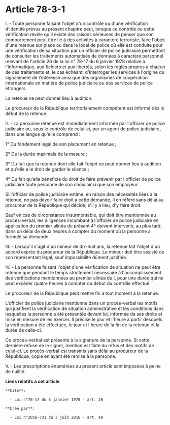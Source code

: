 # Article 78-3-1

I. - Toute personne faisant l'objet d'un contrôle ou d'une vérification d'identité prévus au présent chapitre peut, lorsque
ce contrôle ou cette vérification révèle qu'il existe des raisons sérieuses de penser que son comportement peut être lié à
des activités à caractère terroriste, faire l'objet d'une retenue sur place ou dans le local de police où elle est conduite
pour une vérification de sa situation par un officier de police judiciaire permettant de consulter les traitements
automatisés de données à caractère personnel relevant de l'article 26 de la loi n° 78-17 du 6 janvier 1978 relative à
l'informatique, aux fichiers et aux libertés, selon les règles propres à chacun de ces traitements et, le cas échéant,
d'interroger les services à l'origine du signalement de l'intéressé ainsi que des organismes de coopération internationale en
matière de police judiciaire ou des services de police étrangers.

La retenue ne peut donner lieu à audition.

Le procureur de la République territorialement compétent est informé dès le début de la retenue.

II. - La personne retenue est immédiatement informée par l'officier de police judiciaire ou, sous le contrôle de celui-ci,
par un agent de police judiciaire, dans une langue qu'elle comprend :

1° Du fondement légal de son placement en retenue ;

2° De la durée maximale de la mesure ;

3° Du fait que la retenue dont elle fait l'objet ne peut donner lieu à audition et qu'elle a le droit de garder le silence ;

4° Du fait qu'elle bénéficie du droit de faire prévenir par l'officier de police judiciaire toute personne de son choix ainsi
que son employeur.

Si l'officier de police judiciaire estime, en raison des nécessités liées à la retenue, ne pas devoir faire droit à cette
demande, il en réfère sans délai au procureur de la République qui décide, s'il y a lieu, d'y faire droit.

Sauf en cas de circonstance insurmontable, qui doit être mentionnée au procès-verbal, les diligences incombant à l'officier
de police judiciaire en application du premier alinéa du présent 4° doivent intervenir, au plus tard, dans un délai de deux
heures à compter du moment où la personne a formulé sa demande.

III. - Lorsqu'il s'agit d'un mineur de dix-huit ans, la retenue fait l'objet d'un accord exprès du procureur de la
République. Le mineur doit être assisté de son représentant légal, sauf impossibilité dûment justifiée.

IV. - La personne faisant l'objet d'une vérification de situation ne peut être retenue que pendant le temps strictement
nécessaire à l'accomplissement des vérifications mentionnées au premier alinéa du I, pour une durée qui ne peut excéder
quatre heures à compter du début du contrôle effectué.

Le procureur de la République peut mettre fin à tout moment à la retenue.

L'officier de police judiciaire mentionne dans un procès-verbal les motifs qui justifient la vérification de situation
administrative et les conditions dans lesquelles la personne a été présentée devant lui, informée de ses droits et mise en
mesure de les exercer. Il précise le jour et l'heure à partir desquels la vérification a été effectuée, le jour et l'heure de
la fin de la retenue et la durée de celle-ci.

Ce procès-verbal est présenté à la signature de la personne. Si cette dernière refuse de le signer, mention est faite du
refus et des motifs de celui-ci. Le procès-verbal est transmis sans délai au procureur de la République, copie en ayant été
remise à la personne.

V. - Les prescriptions énumérées au présent article sont imposées à peine de nullité.

**Liens relatifs à cet article**

	**Cite**:

	  - Loi n°78-17 du 6 janvier 1978 - art. 26

	**Créé par**:

	  - Loi n°2016-731 du 3 juin 2016 - art. 48
